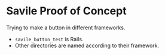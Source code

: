 # Savile Proof of Concept

Trying to make a button in different frameworks.

* `savile_button_test` is Rails.
* Other directories are named according to their framework.
